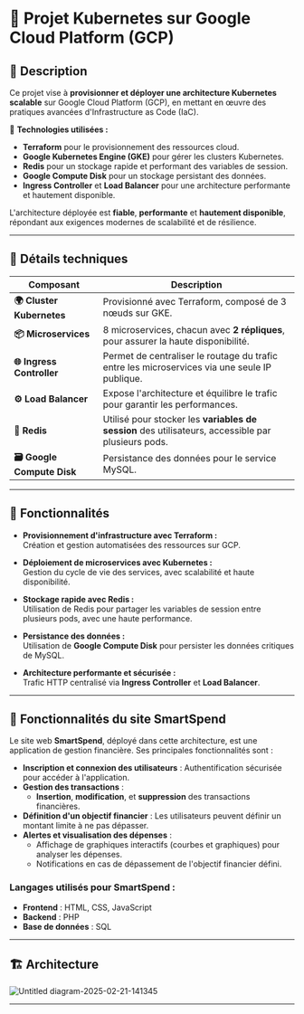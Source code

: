 # 🌟 Projet Kubernetes sur Google Cloud Platform (GCP) 

## 📝 Description

Ce projet vise à **provisionner et déployer une architecture Kubernetes scalable** sur Google Cloud Platform (GCP), en mettant en œuvre des pratiques avancées d'Infrastructure as Code (IaC).  

🔹 **Technologies utilisées :**
- **Terraform** pour le provisionnement des ressources cloud.
- **Google Kubernetes Engine (GKE)** pour gérer les clusters Kubernetes.
- **Redis** pour un stockage rapide et performant des variables de session.
- **Google Compute Disk** pour un stockage persistant des données.
- **Ingress Controller** et **Load Balancer** pour une architecture performante et hautement disponible.

L'architecture déployée est **fiable**, **performante** et **hautement disponible**, répondant aux exigences modernes de scalabilité et de résilience.

---

## 🔧 Détails techniques

| Composant                       | Description                                                                                            |
|---------------------------------|--------------------------------------------------------------------------------------------------------|
| **🌍 Cluster Kubernetes**        | Provisionné avec Terraform, composé de 3 nœuds sur GKE.                                                |
| **📦 Microservices**             | 8 microservices, chacun avec **2 répliques**, pour assurer la haute disponibilité.                     |
| **🌐 Ingress Controller**        | Permet de centraliser le routage du trafic entre les microservices via une seule IP publique.          |
| **⚙️ Load Balancer**             | Expose l'architecture et équilibre le trafic pour garantir les performances.                          |
| **🔄 Redis**                     | Utilisé pour stocker les **variables de session** des utilisateurs, accessible par plusieurs pods.    |
| **🗃️ Google Compute Disk**       | Persistance des données pour le service MySQL.                                                         |

---

## 🚀 Fonctionnalités

- **Provisionnement d'infrastructure avec Terraform :**  
  Création et gestion automatisées des ressources sur GCP.

- **Déploiement de microservices avec Kubernetes :**  
  Gestion du cycle de vie des services, avec scalabilité et haute disponibilité.

- **Stockage rapide avec Redis :**  
  Utilisation de Redis pour partager les variables de session entre plusieurs pods, avec une haute performance.

- **Persistance des données :**  
  Utilisation de **Google Compute Disk** pour persister les données critiques de MySQL.

- **Architecture performante et sécurisée :**  
  Trafic HTTP centralisé via **Ingress Controller** et **Load Balancer**.

---

## 🚀 Fonctionnalités du site SmartSpend

Le site web **SmartSpend**, déployé dans cette architecture, est une application de gestion financière. Ses principales fonctionnalités sont :  
- **Inscription et connexion des utilisateurs** : Authentification sécurisée pour accéder à l'application.  
- **Gestion des transactions** :  
  - **Insertion**, **modification**, et **suppression** des transactions financières.  
- **Définition d'un objectif financier** : Les utilisateurs peuvent définir un montant limite à ne pas dépasser.  
- **Alertes et visualisation des dépenses** :  
  - Affichage de graphiques interactifs (courbes et graphiques) pour analyser les dépenses.  
  - Notifications en cas de dépassement de l'objectif financier défini.  

### Langages utilisés pour SmartSpend :  
- **Frontend** : HTML, CSS, JavaScript  
- **Backend** : PHP  
- **Base de données** : SQL  

---

## 🏗️ Architecture

![Untitled diagram-2025-02-21-141345](https://github.com/user-attachments/assets/e424f105-f346-4409-a65f-68aecdcfed2e)

--- 
